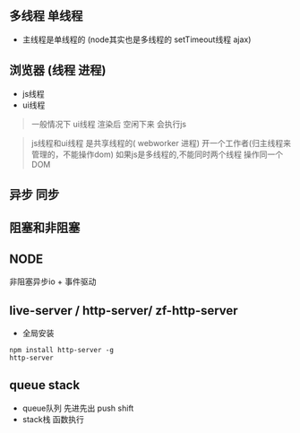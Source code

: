 ## 多线程 单线程
- 主线程是单线程的 (node其实也是多线程的 setTimeout线程 ajax)


## 浏览器 (线程 进程)
- js线程
- ui线程

> 一般情况下 ui线程 渲染后 空闲下来 会执行js

> js线程和ui线程 是共享线程的( webworker 进程) 开一个工作者(归主线程来管理的，不能操作dom)
> 如果js是多线程的,不能同时两个线程 操作同一个DOM


## 异步 同步


## 阻塞和非阻塞



## NODE
非阻塞异步io + 事件驱动


## live-server / http-server/ zf-http-server
- 全局安装
```
npm install http-server -g
http-server
```



## queue stack
- queue队列 先进先出 push shift 
- stack栈  函数执行